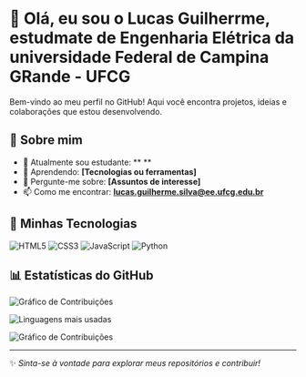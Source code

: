 # 👋 Olá, eu sou o Lucas Guilherrme, estudmate de Engenharia Elétrica da universidade Federal de Campina GRande - UFCG

Bem-vindo ao meu perfil no GitHub! 
Aqui você encontra projetos, ideias e colaborações que estou desenvolvendo.

## 🌟 Sobre mim
- 🔭 Atualmente sou estudante: ** **
- 🌱 Aprendendo: **[Tecnologias ou ferramentas]**
- 💬 Pergunte-me sobre: **[Assuntos de interesse]**
- 📫 Como me encontrar: **lucas.guilherme.silva@ee.ufcg.edu.br**

## 🚀 Minhas Tecnologias
![HTML5](https://img.shields.io/badge/HTML5-%23E34F26.svg?style=flat&logo=html5&logoColor=white)
![CSS3](https://img.shields.io/badge/CSS3-%231572B6.svg?style=flat&logo=css3&logoColor=white)
![JavaScript](https://img.shields.io/badge/JavaScript-%23F7DF1E.svg?style=flat&logo=javascript&logoColor=black)
![Python](https://img.shields.io/badge/Python-%233776AB.svg?style=flat&logo=python&logoColor=white)


## 📊 Estatísticas do GitHub
![Gráfico de Contribuições](https://github-readme-streak-stats.herokuapp.com/?user=lucas-guilherrme&theme=transparent&card_width=500)

![Linguagens mais usadas](https://github-readme-stats.vercel.app/api/top-langs/?username=lucas-guilherrme&layout=compact&theme=radical&hide=html,css,javascript&langs_count=4&custom_title=Linguagens%20Principais%20%28Python,%20C,%20C++,%20MATLAB%29&theme=transparent)

![Gráfico de Contribuições](https://github-readme-streak-stats.herokuapp.com/?user=lucas-guilherrme&theme=transparent)

---

✨ _Sinta-se à vontade para explorar meus repositórios e contribuir!_
